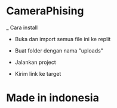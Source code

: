 # CameraPhising

 _ Cara install

 - Buka dan import semua file ini ke replit
 
 - Buat folder dengan nama "uploads"
 
 - Jalankan project

 - Kirim link ke target



# Made in indonesia